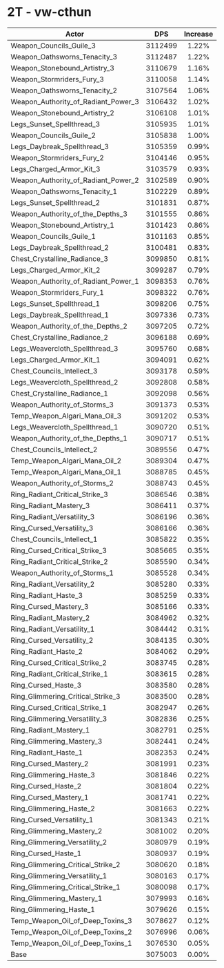 # 2T - vw-cthun
| Actor | DPS | Increase |
|---|:---:|:---:|
|Weapon_Councils_Guile_3|3112499|1.22%|
|Weapon_Oathsworns_Tenacity_3|3112487|1.22%|
|Weapon_Stonebound_Artistry_3|3110679|1.16%|
|Weapon_Stormriders_Fury_3|3110058|1.14%|
|Weapon_Oathsworns_Tenacity_2|3107564|1.06%|
|Weapon_Authority_of_Radiant_Power_3|3106432|1.02%|
|Weapon_Stonebound_Artistry_2|3106108|1.01%|
|Legs_Sunset_Spellthread_3|3105935|1.01%|
|Weapon_Councils_Guile_2|3105838|1.00%|
|Legs_Daybreak_Spellthread_3|3105359|0.99%|
|Weapon_Stormriders_Fury_2|3104146|0.95%|
|Legs_Charged_Armor_Kit_3|3103579|0.93%|
|Weapon_Authority_of_Radiant_Power_2|3102589|0.90%|
|Weapon_Oathsworns_Tenacity_1|3102229|0.89%|
|Legs_Sunset_Spellthread_2|3101831|0.87%|
|Weapon_Authority_of_the_Depths_3|3101555|0.86%|
|Weapon_Stonebound_Artistry_1|3101423|0.86%|
|Weapon_Councils_Guile_1|3101163|0.85%|
|Legs_Daybreak_Spellthread_2|3100481|0.83%|
|Chest_Crystalline_Radiance_3|3099850|0.81%|
|Legs_Charged_Armor_Kit_2|3099287|0.79%|
|Weapon_Authority_of_Radiant_Power_1|3098353|0.76%|
|Weapon_Stormriders_Fury_1|3098322|0.76%|
|Legs_Sunset_Spellthread_1|3098206|0.75%|
|Legs_Daybreak_Spellthread_1|3097336|0.73%|
|Weapon_Authority_of_the_Depths_2|3097205|0.72%|
|Chest_Crystalline_Radiance_2|3096188|0.69%|
|Legs_Weavercloth_Spellthread_3|3095760|0.68%|
|Legs_Charged_Armor_Kit_1|3094091|0.62%|
|Chest_Councils_Intellect_3|3093178|0.59%|
|Legs_Weavercloth_Spellthread_2|3092808|0.58%|
|Chest_Crystalline_Radiance_1|3092098|0.56%|
|Weapon_Authority_of_Storms_3|3091373|0.53%|
|Temp_Weapon_Algari_Mana_Oil_3|3091202|0.53%|
|Legs_Weavercloth_Spellthread_1|3090720|0.51%|
|Weapon_Authority_of_the_Depths_1|3090717|0.51%|
|Chest_Councils_Intellect_2|3089556|0.47%|
|Temp_Weapon_Algari_Mana_Oil_2|3089304|0.47%|
|Temp_Weapon_Algari_Mana_Oil_1|3088785|0.45%|
|Weapon_Authority_of_Storms_2|3088743|0.45%|
|Ring_Radiant_Critical_Strike_3|3086546|0.38%|
|Ring_Radiant_Mastery_3|3086411|0.37%|
|Ring_Radiant_Versatility_3|3086196|0.36%|
|Ring_Cursed_Versatility_3|3086166|0.36%|
|Chest_Councils_Intellect_1|3085822|0.35%|
|Ring_Cursed_Critical_Strike_3|3085665|0.35%|
|Ring_Radiant_Critical_Strike_2|3085590|0.34%|
|Weapon_Authority_of_Storms_1|3085528|0.34%|
|Ring_Radiant_Versatility_2|3085280|0.33%|
|Ring_Radiant_Haste_3|3085259|0.33%|
|Ring_Cursed_Mastery_3|3085166|0.33%|
|Ring_Radiant_Mastery_2|3084962|0.32%|
|Ring_Radiant_Versatility_1|3084442|0.31%|
|Ring_Cursed_Versatility_2|3084135|0.30%|
|Ring_Radiant_Haste_2|3084062|0.29%|
|Ring_Cursed_Critical_Strike_2|3083745|0.28%|
|Ring_Radiant_Critical_Strike_1|3083615|0.28%|
|Ring_Cursed_Haste_3|3083580|0.28%|
|Ring_Glimmering_Critical_Strike_3|3083500|0.28%|
|Ring_Cursed_Critical_Strike_1|3082947|0.26%|
|Ring_Glimmering_Versatility_3|3082836|0.25%|
|Ring_Radiant_Mastery_1|3082791|0.25%|
|Ring_Glimmering_Mastery_3|3082441|0.24%|
|Ring_Radiant_Haste_1|3082353|0.24%|
|Ring_Cursed_Mastery_2|3081991|0.23%|
|Ring_Glimmering_Haste_3|3081846|0.22%|
|Ring_Cursed_Haste_2|3081804|0.22%|
|Ring_Cursed_Mastery_1|3081741|0.22%|
|Ring_Glimmering_Haste_2|3081663|0.22%|
|Ring_Cursed_Versatility_1|3081343|0.21%|
|Ring_Glimmering_Mastery_2|3081002|0.20%|
|Ring_Glimmering_Versatility_2|3080979|0.19%|
|Ring_Cursed_Haste_1|3080937|0.19%|
|Ring_Glimmering_Critical_Strike_2|3080620|0.18%|
|Ring_Glimmering_Versatility_1|3080163|0.17%|
|Ring_Glimmering_Critical_Strike_1|3080098|0.17%|
|Ring_Glimmering_Mastery_1|3079993|0.16%|
|Ring_Glimmering_Haste_1|3079626|0.15%|
|Temp_Weapon_Oil_of_Deep_Toxins_3|3078627|0.12%|
|Temp_Weapon_Oil_of_Deep_Toxins_2|3076996|0.06%|
|Temp_Weapon_Oil_of_Deep_Toxins_1|3076530|0.05%|
|Base|3075003|0.00%|
